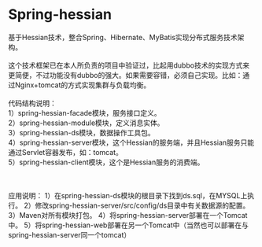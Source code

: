 # Spring-hessian
基于Hessian技术，整合Spring、Hibernate、MyBatis实现分布式服务技术架构。
<br><br>
这个技术框架已在本人所负责的项目中验证过，比起用dubbo技术的实现方式来更简便，不过功能没有dubbo的强大。如果需要容错，必须自己实现。比如：通过Nginx+tomcat的方式实现集群与负载均衡。
<br><br>
代码结构说明：<br>
1）spring-hessian-facade模块，服务接口定义。<br>
2）spring-hessian-module模块，定义消息实体。<br>
3）spring-hessian-ds模块，数据操作工具包。<br>
4）spring-hessian-server模块，这个Hessian的服务端，并且Hessian服务只能通过Servlet容器发布，如：tomcat。<br>
5）spring-hessian-client模块，这个是Hessian服务的消费端。<br>
<br><br>

应用说明：
1）在spring-hessian-ds模块的根目录下找到ds.sql，在MYSQL上执行。
2）修改spring-hessian-server/src/config/ds目录中有关数据源的配置。
3）Maven对所有模块打包。
4）将spring-hessian-server部署在一个Tomcat中。
5）将spring-hessian-web部署在另一个Tomcat中（当然也可以部署在与spring-hessian-server同一个tomcat）
